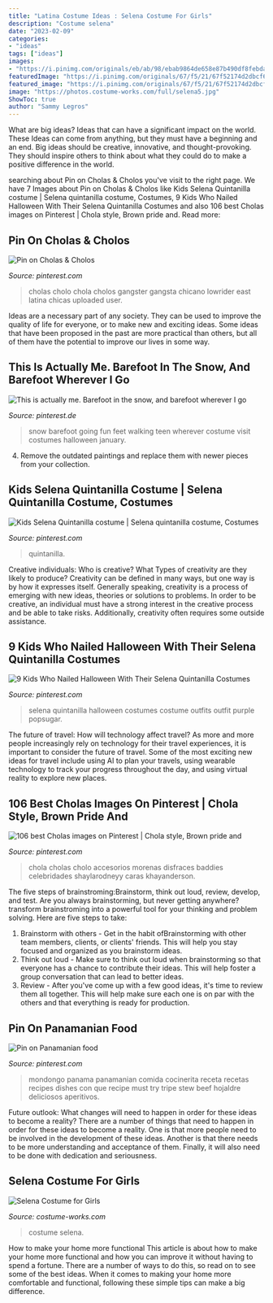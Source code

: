 ```yaml
---
title: "Latina Costume Ideas : Selena Costume For Girls"
description: "Costume selena"
date: "2023-02-09"
categories:
- "ideas"
tags: ["ideas"]
images:
- "https://i.pinimg.com/originals/eb/ab/98/ebab9864de658e87b490df8febdaba07.jpg"
featuredImage: "https://i.pinimg.com/originals/67/f5/21/67f52174d2dbcf66bb8df817822e2a73.jpg"
featured_image: "https://i.pinimg.com/originals/67/f5/21/67f52174d2dbcf66bb8df817822e2a73.jpg"
image: "https://photos.costume-works.com/full/selena5.jpg"
ShowToc: true
author: "Sammy Legros"
---
```



What are big ideas? Ideas that can have a significant impact on the world. These Ideas can come from anything, but they must have a beginning and an end. Big ideas should be creative, innovative, and thought-provoking. They should inspire others to think about what they could do to make a positive difference in the world.

	

		
searching about Pin on Cholas &amp; Cholos you've visit to the right page. We have 7 Images about Pin on Cholas &amp; Cholos like Kids Selena Quintanilla costume | Selena quintanilla costume, Costumes, 9 Kids Who Nailed Halloween With Their Selena Quintanilla Costumes and also 106 best Cholas images on Pinterest | Chola style, Brown pride and. Read more:
		
    
## Pin On Cholas &amp; Cholos

<img loading=lazy src="https://i.pinimg.com/originals/05/91/55/0591556eba33412b941481b0cb2dcaeb.jpg" onerror="this.onerror=null;this.src='https://tse3.mm.bing.net/th?id=OIP.Ix-sUUtchwpDcK3tvJDM8gHaHa&amp;pid=15.1';" alt="Pin on Cholas &amp; Cholos">

_Source: pinterest.com_

>cholas cholo chola cholos gangster gangsta chicano lowrider east latina chicas uploaded user. 

	

Ideas are a necessary part of any society. They can be used to improve the quality of life for everyone, or to make new and exciting ideas. Some ideas that have been proposed in the past are more practical than others, but all of them have the potential to improve our lives in some way.

    
## This Is Actually Me. Barefoot In The Snow, And Barefoot Wherever I Go

<img loading=lazy src="https://i.pinimg.com/originals/66/87/48/6687489d3ff00e02ebda6e5198d4b72e.jpg" onerror="this.onerror=null;this.src='https://tse1.mm.bing.net/th?id=OIP.RKPSV2Y_Lfzcr4hfKq_YGwHaLG&amp;pid=15.1';" alt="This is actually me. Barefoot in the snow, and barefoot wherever I go">

_Source: pinterest.de_

>snow barefoot going fun feet walking teen wherever costume visit costumes halloween january. 

	

4. Remove the outdated paintings and replace them with newer pieces from your collection. 

    
## Kids Selena Quintanilla Costume | Selena Quintanilla Costume, Costumes

<img loading=lazy src="https://i.pinimg.com/originals/eb/ab/98/ebab9864de658e87b490df8febdaba07.jpg" onerror="this.onerror=null;this.src='https://tse4.mm.bing.net/th?id=OIP.5skgXjOqkwju8ea1b2yBegHaJ4&amp;pid=15.1';" alt="Kids Selena Quintanilla costume | Selena quintanilla costume, Costumes">

_Source: pinterest.com_

>quintanilla. 

	

Creative individuals: Who is creative? What Types of creativity are they likely to produce?
Creativity can be defined in many ways, but one way is by how it expresses itself. Generally speaking, creativity is a process of emerging with new ideas, theories or solutions to problems. In order to be creative, an individual must have a strong interest in the creative process and be able to take risks. Additionally, creativity often requires some outside assistance.

    
## 9 Kids Who Nailed Halloween With Their Selena Quintanilla Costumes

<img loading=lazy src="https://i.pinimg.com/originals/1f/50/a7/1f50a7ce7fa9b7a0a22c6abc4e020379.jpg" onerror="this.onerror=null;this.src='https://tse2.mm.bing.net/th?id=OIP.38HyZJJ_hrFwOTrTYMCnBQHaLG&amp;pid=15.1';" alt="9 Kids Who Nailed Halloween With Their Selena Quintanilla Costumes">

_Source: pinterest.com_

>selena quintanilla halloween costumes costume outfits outfit purple popsugar. 

	

The future of travel: How will technology affect travel?
As more and more people increasingly rely on technology for their travel experiences, it is important to consider the future of travel. Some of the most exciting new ideas for travel include using AI to plan your travels, using wearable technology to track your progress throughout the day, and using virtual reality to explore new places.

    
## 106 Best Cholas Images On Pinterest | Chola Style, Brown Pride And

<img loading=lazy src="https://i.pinimg.com/736x/53/f7/b7/53f7b7cdfc4cb08e5b8987ae99ba6ac4--chola-fashion-baddie-outfits.jpg" onerror="this.onerror=null;this.src='https://tse4.mm.bing.net/th?id=OIP.8vt_nCBIeKjyYjbpwcqrXQHaJN&amp;pid=15.1';" alt="106 best Cholas images on Pinterest | Chola style, Brown pride and">

_Source: pinterest.com_

>chola cholas cholo accesorios morenas disfraces baddies celebridades shaylarodneyy caras khayanderson. 

	

The five steps of brainstroming:Brainstorm, think out loud, review, develop, and test.
Are you always brainstorming, but never getting anywhere? transform brainstroming into a powerful tool for your thinking and problem solving. Here are five steps to take: 
1. Brainstorm with others - Get in the habit ofBrainstorming with other team members, clients, or clients' friends. This will help you stay focused and organized as you brainstorm ideas. 
2. Think out loud - Make sure to think out loud when brainstorming so that everyone has a chance to contribute their ideas. This will help foster a group conversation that can lead to better ideas. 
3. Review - After you've come up with a few good ideas, it's time to review them all together. This will help make sure each one is on par with the others and that everything is ready for production. 

    
## Pin On Panamanian Food

<img loading=lazy src="https://i.pinimg.com/originals/67/f5/21/67f52174d2dbcf66bb8df817822e2a73.jpg" onerror="this.onerror=null;this.src='https://tse1.mm.bing.net/th?id=OIP.3xG1pJd1fidxFy9rr8yIdQHaIO&amp;pid=15.1';" alt="Pin on Panamanian food">

_Source: pinterest.com_

>mondongo panama panamanian comida cocinerita receta recetas recipes dishes con que recipe must try tripe stew beef hojaldre deliciosos aperitivos. 

	

Future outlook: What changes will need to happen in order for these ideas to become a reality?
There are a number of things that need to happen in order for these ideas to become a reality. One is that more people need to be involved in the development of these ideas. Another is that there needs to be more understanding and acceptance of them. Finally, it will also need to be done with dedication and seriousness.

    
## Selena Costume For Girls

<img loading=lazy src="https://photos.costume-works.com/full/selena5.jpg" onerror="this.onerror=null;this.src='https://tse4.mm.bing.net/th?id=OIP.tSnA6otEF1NbGUYfNgSpiwHaNM&amp;pid=15.1';" alt="Selena Costume for Girls">

_Source: costume-works.com_

>costume selena. 

	

How to make your home more functional
This article is about how to make your home more functional and how you can improve it without having to spend a fortune. There are a number of ways to do this, so read on to see some of the best ideas. When it comes to making your home more comfortable and functional, following these simple tips can make a big difference.

